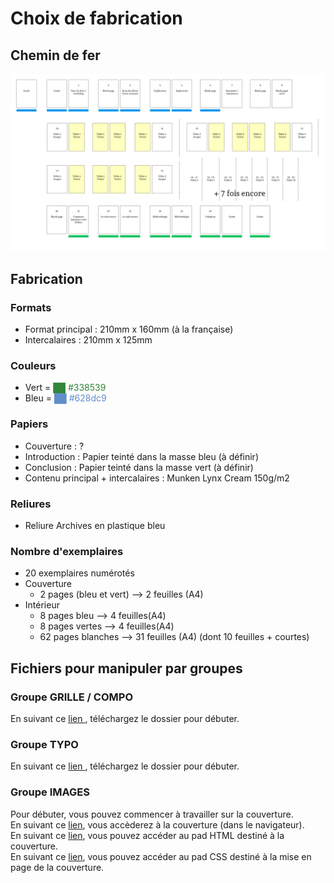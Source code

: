 # Choix de fabrication

## Chemin de fer 
<img src="https://raw.githubusercontent.com/milenelaforge/milenelaforge.github.io/refs/heads/main/sources/Images/Chemindefer.png" style="width:750px"/>

## Fabrication
### Formats 
* Format principal : 210mm x 160mm (à la française)
* Intercalaires : 210mm x 125mm

### Couleurs 
* Vert = <span style="color: #338539;">██ #338539</span>
* Bleu = <span style="color: #628dc9;">██ #628dc9</span>

### Papiers
* Couverture : ?
* Introduction : Papier teinté dans la masse bleu (à définir)
* Conclusion : Papier teinté dans la masse vert (à définir)
* Contenu principal + intercalaires : Munken Lynx Cream 150g/m2

### Reliures 
* Reliure Archives en plastique bleu

### Nombre d'exemplaires 
* 20 exemplaires numérotés
* Couverture
    * 2 pages (bleu et vert) --> 2 feuilles (A4)
* Intérieur
    * 8 pages bleu —> 4 feuilles(A4)
    * 8 pages vertes —> 4 feuilles(A4)
    * 62 pages blanches —> 31 feuilles (A4) (dont 10 feuilles + courtes)

## Fichiers pour manipuler par groupes
### Groupe GRILLE / COMPO 
En suivant ce <a href="../assets/Documents/Paged-js-groupe-compo.zip" download="">lien </a>, téléchargez le dossier pour débuter.  

### Groupe TYPO 
En suivant ce <a href="../assets/Documents/Paged-js-groupe-typo.zip" download="">lien </a>, téléchargez le dossier pour débuter.  

### Groupe IMAGES 
Pour débuter, vous pouvez commencer à travailler sur la couverture.  
En suivant ce <a href="https://milenelaforge.github.io/edition-ensaama/cover.html" target="blank">lien</a>, vous accèderez à la couverture (dans le navigateur).  
En suivant ce <a href="https://semestriel.framapad.org/p/cover-html-a6xp?lang=fr" target="blank">lien</a>, vous pouvez accéder au pad HTML destiné à la couverture.  
En suivant ce <a href="https://semestriel.framapad.org/p/cover-css-a6xp?lang=fr" target="blank">lien</a>, vous pouvez accéder au pad CSS destiné à la mise en page de la couverture. 


